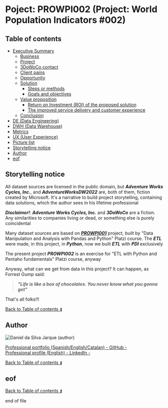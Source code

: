 # Poject: PROWPI002 (Project: World Population Indicators #002)

<!-- TOC -->
## Table of contents

<a id="table-of-contents"></a>

- [Executive Summary](docs/executive_summary.md)
    - [Business](docs/executive_summary.md#business)
    - [Project](docs/executive_summary.md#project)
    - [3DoWoCo contact](docs/executive_summary.md#3dowoco-contact)
    - [Client pains](docs/executive_summary.md#client-pains)
    - [Opportunity](docs/executive_summary.md#opportunity)
    - [Solution](docs/executive_summary.md#solution)
        - [Steps or methods](docs/executive_summary.md#steps-or-methods)
        - [Goals and objectives](docs/executive_summary.md#goals-and-objectives)
    - [Value proposition](docs/executive_summary.md#value-proposition)  
        - [Return on Investment (ROI) of the proposed solution](docs/executive_summary.md#return-on-investment-roi-of-the-proposed-solution)
        - [The improved service delivery and customer experience](docs/executive_summary.md#the-improved-service-delivery-and-customer-experience)  
    - [Conclusion](docs/executive_summary.md#conclusion)  
- [DE (Data Engineering)](docs/de.md)
- [DWH (Data Warehouse)](docs/dwh.md)
- [Metrics](docs/metrics.md)
- [UX (User Experience)](docs/ux.md)
- [Picture list](docs/pictures.md)
- [Storytelling notice](#storytelling-notice)
- [Author](#author)
- [eof](#eof)
<!-- /TOC -->

## Storytelling notice  

All dataset sources are licensed in the public domain, but **_Adventure Works Cycles, Inc._**, and **_AdventureWorksDW2022_** are, both of them, fiction created by Microsoft. It's a narrative to build project storytelling, containing data solutions, which the author sees in his lifetime professional  

**_Disclaimer!_**: **_Adventure Works Cycles, Inc._** and **_3DoWoCo_** are a fiction. Any similarities to companies living or dead, or something else is purely coincidental  

Many dataset sources are based on [**_PROWPI001_**](https://github.com/ddasilva64/MTDPDN23001esp/blob/master/proyectos/PROWPI001.ipynb) project, built by "Data Manipulation and Analysis with Pandas and Python" Platzi course. The **_ETL_** were made, in this project, in **_Python_**, now we built **_ETL_** with **_PDI_** exclusively  

The present project **_PROWPI002_** is an exercise for "ETL with Python and Pentaho fundamentals" Platzi course, anyway  

Anyway, what can we get from data in this project? It can happen, as Forrest Gump said:  
> **_"Life is like a box of chocolates. You never know what you gonna get"_**  

That's all folks!!!  

[Back to Table of contents :arrow_double_up:](#table-of-contents)

## Author  

![Daniel da Silva Jarque (author)](https://i.imgur.com/2i0LPvN.png)

[Professional portfolio (Spanish/English/Catalan) - GitHub -](https://github.com/ddasilva64)\
[Professional profile (English) - LinkedIn -](https://linkedin.com/in/daniel-da-silva-jarque-863705206)

[Back to Table of contents :arrow_double_up:](#table-of-contents)

## eof

[Back to Table of contents :arrow_double_up:](#table-of-contents)

end of file
